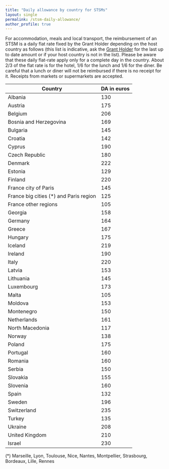 ```yaml
---
title: "Daily allowance by country for STSMs"
layout: single
permalink: /stsm-daily-allowance/
author_profile: true
---
```


For accommodation, meals and local transport, the reimbursement of an
STSM is a daily flat rate fixed by the Grant Holder depending on the
host country as follows (this list is indicative, ask the [Grant Holder](mailto:saf-saclay-recettes@inria.fr) for the last up to date amount or if your host country is not in the list). Please be aware that these daily flat-rate apply only for a complete day in the country. About 2/3 of the flat rate is for the hotel, 1/6 for the lunch and 1/6 for the diner. Be careful that a lunch or diner will not be reimbursed if there is no receipt for it. Receipts from markets or supermarkets are accepted.

| Country | DA in euros |
| --- | --- |
| Albania | 130 |
| Austria | 175 |
| Belgium | 206 |
| Bosnia and Herzegovina | 169 |
| Bulgaria | 145 |
| Croatia | 142 |
| Cyprus | 190 |
| Czech Republic | 180 |
| Denmark | 222 |
| Estonia | 129 |
| Finland | 220 |
| France city of Paris | 145 |
| France big cities (*) and Paris region | 125 |
| France other regions | 105 |
| Georgia | 158 |
| Germany | 164 |
| Greece | 167 |
| Hungary | 175 |
| Iceland | 219 |
| Ireland | 190 |
| Italy | 220 |
| Latvia | 153 |
| Lithuania | 145 |
| Luxembourg | 173 |
| Malta | 105 |
| Moldova | 153 |
| Montenegro | 150 |
| Netherlands | 161 |
| North Macedonia | 117 |
| Norway | 138 |
| Poland | 175 |
| Portugal | 160 |
| Romania | 160 |
| Serbia | 150 |
| Slovakia | 155 |
| Slovenia | 160 |
| Spain | 132 |
| Sweden | 196 |
| Switzerland | 235 |
| Turkey | 135 |
| Ukraine | 208 |
| United Kingdom | 210 |
| Israel | 230 |

(*) Marseille, Lyon, Toulouse, Nice, Nantes, Montpellier, Strasbourg, Bordeaux, Lille, Rennes
